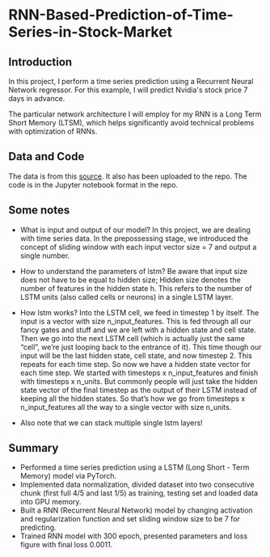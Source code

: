 # RNN-Based-Prediction-of-Time-Series-in-Stock-Market

## Introduction
In this project, I perform a time series prediction using a Recurrent Neural Network regressor. For this example, I will predict Nvidia's stock price 7 days in advance.

The particular network architecture I will employ for my RNN is a Long Term Short Memory (LTSM), which helps significantly avoid technical problems with optimization of RNNs.

## Data and Code
The data is from this [source](https://www.nasdaq.com/market-activity/stocks/nvda/historical). It also has been uploaded to the repo. The code is in the Jupyter notebook format in the repo.

## Some notes
- What is input and output of our model?
In this project, we are dealing with time series data. In the prepossessing stage, we introduced the concept of sliding window with each input vector size = 7 and output a single number. 

- How to understand the parameters of lstm?
Be aware that input size does not have to be equal to hidden size; Hidden size denotes the number of features in the hidden state h. This refers to the number of LSTM units (also called cells or neurons) in a single LSTM layer.

- How lstm works?
Into the LSTM cell, we feed in timestep 1 by itself. The input is a vector with size n_input_features. This is fed through all our fancy gates and stuff and we are left with a hidden state and cell state. Then we go into the next LSTM cell (which is actually just the same “cell”, we’re just looping back to the entrance of it). This time though our input will be the last hidden state, cell state, and now timestep 2. This repeats for each time step. So now we have a hidden state vector for each time step. We started with timesteps x n_input_features and finish with timesteps x n_units. But commonly people will just take the hidden state vector of the final timestep as the output of their LSTM instead of keeping all the hidden states. So that’s how we go from timesteps x n_input_features all the way to a single vector with size n_units.

- Also note that we can stack multiple single lstm layers!

## Summary
- Performed a time series prediction using a LSTM (Long Short - Term Memory) model via PyTorch.
- Implemented data normalization, divided dataset into two consecutive chunk (first full 4/5 and last 1/5) as training, testing set and loaded data into GPU memory.
- Built a RNN (Recurrent Neural Network) model by changing activation and regularization function and set sliding window size to be 7 for predicting.
- Trained RNN model with 300 epoch, presented parameters and loss figure with final loss 0.0011.
